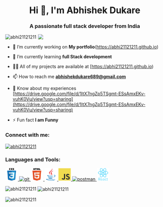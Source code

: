 <h1 align="center">Hi 👋, I'm Abhishek Dukare</h1>
<h3 align="center">A passionate full stack developer from India</h3>
<img align="right" ait="Coding"  width="400" src="https://github.com/AbhiDukare/AbhiDukare.github.io/assets/111838547/56012ae8-0d38-4ea1-a1e5-7df99f7bbe3b"/>
<p align="left"> <img src="https://komarev.com/ghpvc/?username=abhi21121211&label=Profile%20views&color=0e75b6&style=flat" alt="abhi21121211" /> </p>

- 🔭 I’m currently working on **My portfolio**(https://abhi21121211.github.io)

- 🌱 I’m currently learning **full Stack development**

- 👨‍💻 All of my projects are available at [https://abhi21121211.github.io)

- 📫 How to reach me **abhishekdukare689@gmail.com**

- 📄 Know about my experiences [https://drive.google.com/file/d/1ItX7ngZp5TSgmt-ESsAmxEKv-vuhK0Vu/view?usp=sharing](https://drive.google.com/file/d/1ItX7ngZp5TSgmt-ESsAmxEKv-vuhK0Vu/view?usp=sharing)

- ⚡ Fun fact **I am Funny**

<h3 align="left">Connect with me:</h3>
<p align="left">
<a href="https://linkedin.com/in/abhi21121211" target="blank"><img align="center" src="https://raw.githubusercontent.com/rahuldkjain/github-profile-readme-generator/master/src/images/icons/Social/linked-in-alt.svg" alt="abhi21121211" height="30" width="40" /></a>
</p>

<h3 align="left">Languages and Tools:</h3>
<p align="left"> <a href="https://www.w3schools.com/css/" target="_blank" rel="noreferrer"> <img src="https://raw.githubusercontent.com/devicons/devicon/master/icons/css3/css3-original-wordmark.svg" alt="css3" width="40" height="40"/> </a> <a href="https://git-scm.com/" target="_blank" rel="noreferrer"> <img src="https://www.vectorlogo.zone/logos/git-scm/git-scm-icon.svg" alt="git" width="40" height="40"/> </a> <a href="https://www.w3.org/html/" target="_blank" rel="noreferrer"> <img src="https://raw.githubusercontent.com/devicons/devicon/master/icons/html5/html5-original-wordmark.svg" alt="html5" width="40" height="40"/> </a> <a href="https://www.java.com" target="_blank" rel="noreferrer"> <img src="https://raw.githubusercontent.com/devicons/devicon/master/icons/java/java-original.svg" alt="java" width="40" height="40"/> </a> <a href="https://developer.mozilla.org/en-US/docs/Web/JavaScript" target="_blank" rel="noreferrer"> <img src="https://raw.githubusercontent.com/devicons/devicon/master/icons/javascript/javascript-original.svg" alt="javascript" width="40" height="40"/> </a> <a href="https://postman.com" target="_blank" rel="noreferrer"> <img src="https://www.vectorlogo.zone/logos/getpostman/getpostman-icon.svg" alt="postman" width="40" height="40"/> </a> <a href="https://reactjs.org/" target="_blank" rel="noreferrer"> <img src="https://raw.githubusercontent.com/devicons/devicon/master/icons/react/react-original-wordmark.svg" alt="react" width="40" height="40"/> </a> </p>

<p><img align="left" src="https://github-readme-stats.vercel.app/api/top-langs?username=abhi21121211&show_icons=true&theme=dark&text_color=ffffff&locale=en&layout=compact" alt="abhi21121211" /></p>

<p>&nbsp;<img align="center" src="https://github-readme-stats.vercel.app/api?username=abhi21121211&show_icons=true&theme=dark&text_color=ffffff&locale=en" alt="abhi21121211" /></p>

<p><img align="center" src="https://github-readme-streak-stats.herokuapp.com/?user=abhi21121211&theme=dark" alt="abhi21121211" /></p>
